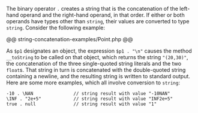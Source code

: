 The binary operator `.` creates a string that is the concatenation of the left-hand operand and the right-hand operand, in that order. If 
either or both operands have types other than `string`, their values are converted to type `string`. Consider the following example:

@@ string-concatenation-examples/Point.php @@

As `$p1` designates an object, the expression `$p1 . "\n"` causes the method `__toString` to be called on that object, which returns 
the string `"(20,30)"`, the concatenation of the three single-quoted string literals and the two `float`s. That string in turn is 
concatenated with the double-quoted string containing a newline, and the resulting string is written to standard output. Here are some 
more examples, which all involve conversion to `string`:

```Hack
-10 . \NAN               // string result with value "-10NAN"
\INF . "2e+5"            // string result with value "INF2e+5"
true . null              // string result with value "1"
```
